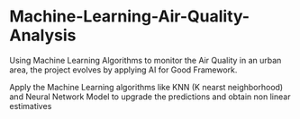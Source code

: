 # Machine-Learning-Air-Quality-Analysis
Using Machine Learning Algorithms to monitor the Air Quality in an urban area, the project evolves by applying AI for Good Framework.

Apply the Machine Learning algorithms like KNN (K nearst neighborhood) and Neural Network Model to upgrade the predictions and obtain non linear estimatives

